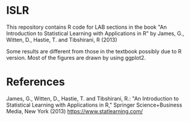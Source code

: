 # ISLR

This repository contains R code for LAB sections in the book "An Introduction to Statistical Learning with Applications in R" by James, G., Witten, D., Hastie, T. and Tibshirani, R (2013)

Some results are different from those in the textbook possibly due to R version. Most of the figures are drawn by using ggplot2.

# References

James, G., Witten, D., Hastie, T. and Tibshirani, R.: "An Introduction to Statistical Learning with Applications in R," Springer Science+Business Media, New York (2013) https://www.statlearning.com/
